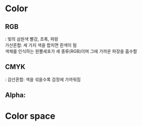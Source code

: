 # Color
## RGB
: 빛의 삼원색 빨강, 초록, 파랑  
가산혼합: 세 가지 색을 합치면 흰색이 됨  
색채를 인식하는 원뿔세포가 세 종류(RGB)이며 그에 가까운 파장을 흡수함  


## CMYK
: 
감산혼합: 색을 섞을수록 검정에 가까워짐


## Alpha: 


# Color space

